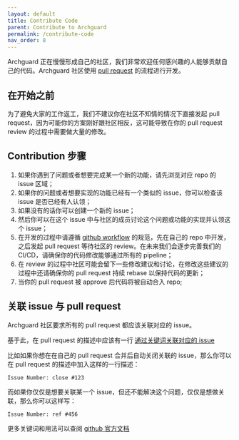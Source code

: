 ```yaml
---
layout: default
title: Contribute Code
parent: Contribute to Archguard
permalink: /contribute-code
nav_order: 8
---
```


Archguard 正在慢慢形成自己的社区，我们非常欢迎任何感兴趣的人能够贡献自己的代码。Archguard 社区使用 [pull request](https://docs.github.com/cn/pull-requests/collaborating-with-pull-requests/proposing-changes-to-your-work-with-pull-requests/about-pull-requests) 的流程进行开发。

## 在开始之前

为了避免大家的工作返工，我们不建议你在社区不知情的情况下直接发起 pull request，因为可能你的方案刚好跟社区相反，这可能导致在你的 pull request review 的过程中需要做大量的修改。

## Contribution 步骤

1. 如果你遇到了问题或者想要完成某一个新的功能，请先浏览对应 repo 的 issue 区域；
2. 如果你的问题或者想要实现的功能已经有一个类似的 issue，你可以检查该 issue 是否已经有人认领；
3. 如果没有的话你可以创建一个新的 issue；
4. 然后你可以在这个 issue 中与社区的成员讨论这个问题或功能的实现并认领这个 issue；
5. 在开发的过程中请遵循 [github workflow](https://docs.github.com/cn/get-started/quickstart/github-flow) 的规范，先在自己的 repo 中开发，之后发起 pull request 等待社区的 review。在未来我们会逐步完善我们的 CI/CD，请确保你的代码修改能够通过所有的 pipeline；
6. 在 review 的过程中社区可能会留下一些修改建议和讨论，在修改这些建议的过程中还请确保你的 pull request 持续 rebase 以保持代码的更新；
7. 当你的 pull request 被 approve 后代码将被自动合入 repo;

## 关联 issue 与 pull request

Archguard 社区要求所有的 pull request 都应该关联对应的 issue。

基于此，在 pull request 的描述中应该有一行 [通过关键词关联对应的 issue](https://docs.github.com/cn/issues/tracking-your-work-with-issues/linking-a-pull-request-to-an-issue)

比如如果你想在在自己的 pull request 合并后自动关闭关联的 issue，那么你可以在 pull request 的描述中加入这样的一行描述：

`Issue Number: close #123`

而如果你仅仅是想要关联某一个 issue，但还不能解决这个问题，仅仅是想做关联，那么你可以这样写：

`Issue Number: ref #456`

更多关键词和用法可以查阅 [github 官方文档](https://docs.github.com/cn/issues/tracking-your-work-with-issues/linking-a-pull-request-to-an-issue)